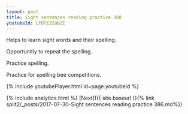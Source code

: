 ```yaml
---
layout: post
title: Sight sentences reading practice 308
youtubeId: LFDlEJZabZI
---
```

 
 
Helps to learn sight words and their spelling.

Opportunitiy to repeat the spelling. 

Practice spelling. 
 
Practice for spelling bee competitions. 
 
{% include youtubePlayer.html id=page.youtubeId %}
 
 
{% include analytics.html %} 
[Next]({{ site.baseurl }}{% link  split2/_posts/2017-07-30-Sight sentences reading practice 386.md%})
 
